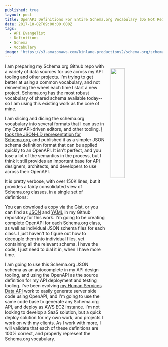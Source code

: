 ```yaml
---
published: true
layout: post
title: OpenAPI Definitions For Entire Schema.org Vocabulary (Do Not Reinvent Wheel)
date: 2017-10-02T09:00:00.000Z
tags:
  - API Evangelist
  - Definitions
  - Schema
  - Vocabulary
image: 'https://s3.amazonaws.com/kinlane-productions2/schema-org/schema-org.png'
---
```

<p><a href="http://schema.org/"><img src="https://s3.amazonaws.com/kinlane-productions2/schema-org/schema-org.png" align="right" width="30%" style="padding: 15px;" /></a></p>I am preparing my Schema.org Github repo with a variety of data sources for use across my API tooling and other projects. I'm trying to get better at using a common vocabulary, and not reinventing the wheel each time I start a new project. Schema.org has the most robust vocabulary of shared schema available today--so I am using this existing work as the core of mine.

I am slicing and dicing the schema.org vocabulary into several formats that I can use in my OpenAPI-driven editors, and other tooling. [I took the JSON-LD representation for Schema.org](http://schema.org/docs/developers.html), and published it as a simpler JSON schema definition format that can be applied quickly to an OpenAPI. It isn't perfect, and you lose a lot of the semantics in the process, but I think it still provides an important base for API designers, architects, and developers to use across their OpenAPI.

It is pretty verbose, with over 150K lines, but it provides a fairly consolidated view of Schema.org classes, in a single set of definitions:

<script src="https://gist.github.com/kinlane/a71967811f8ab47c15919d75107c5843.js"></script>

You can download a copy via the Gist, or you can find as [JSON](https://github.com/api-evangelist-tools/schema-org/blob/master/_data/definitions/index.json) and [YAML](https://github.com/api-evangelist-tools/schema-org/blob/master/_data/definitions/index.yaml) in my Github repository for this work. I'm going to be creating complete OpenAPI for each Schema.org class, as well as individual JSON schema files for each class. I just haven't to figure out how to decouple them into individual files, yet containing all the relevant schema. I have the code, I just need to dial it in, when I have more time.

I am going to use this Schema.org JSON schema as an autocomplete in my API design tooling, and using the OpenAPI as the source definition for my API deployment and testing tooling. I've been evolving [my Human Services Data API](http://org.open.referral.adopta.agency/) work to easily generate server side code using OpenAPI, and I'm going to use the same code base to generate any Schema.org API, and deploy as AWS EC2 instance. I'm not looking to develop a SaaS solution, but a quick deploy solution for my own work, and projects I work on with my clients. As I work with more, I will validate that each of these definitions are 100% correct, and properly represent the Schema.org vocabulary.
